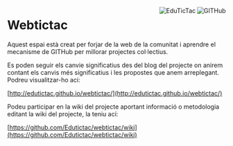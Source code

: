 <a href="https://github.com/Edutictac/webtictac" target="_blank"><img src="https://img.shields.io/badge/GITHub-built-lightgrey.svg" alt="GITHub" align="right"></a>
<a href="http://edutictac.es/" target="_blank"><img src="https://img.shields.io/badge/EduTicTac-comunity-blue.svg" alt="EduTicTac" align="right"></a>
# Webtictac

Aquest espai està creat per forjar de la web de la comunitat i aprendre el mecanisme de GITHub per millorar projectes col·lectius.

Es poden seguir els canvie significatius des del blog del projecte on anirem contant els canvis més significatius i les propostes que anem arreplegant. Podreu visualitzar-ho ací:

[http://edutictac.github.io/webtictac/](http://edutictac.github.io/webtictac/)

Podeu participar en la wiki del projecte aportant informació o metodologia editant la wiki del projecte, la teniu ací:

[https://github.com/Edutictac/webtictac/wiki](https://github.com/Edutictac/webtictac/wiki)

